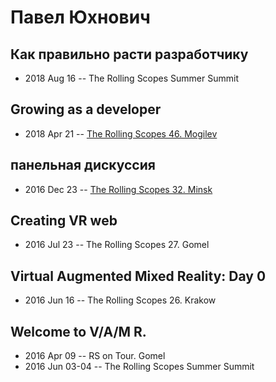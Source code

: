 # Павел Юхнович

## Как правильно расти разработчику
- 2018 Aug 16 -- The Rolling Scopes Summer Summit    
## Growing as a developer
- 2018 Apr 21 -- [The Rolling Scopes 46. Mogilev](https://www.youtube.com/watch?v=9m1PnI6w2Lo)    
## панельная дискуссия
- 2016 Dec 23 -- [The Rolling Scopes 32. Minsk](https://www.youtube.com/watch?v=qLxO9Pgx05M)    
## Creating VR web
- 2016 Jul 23 -- The Rolling Scopes 27. Gomel    
## Virtual Augmented Mixed Reality: Day 0
- 2016 Jun 16 -- The Rolling Scopes 26. Krakow    
## Welcome to V&#x2F;A&#x2F;M R.
- 2016 Apr 09 -- RS on Tour. Gomel    
- 2016 Jun 03-04 -- The Rolling Scopes Summer Summit    
